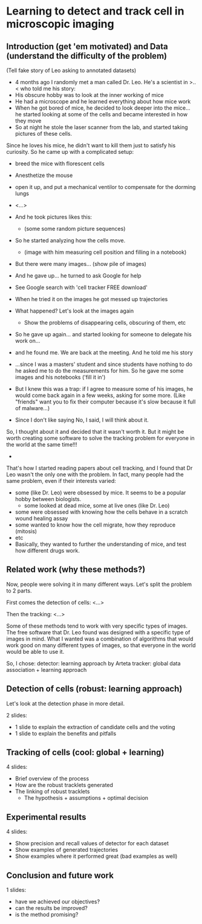 # Learning to detect and track cell in microscopic imaging

## Introduction (get 'em motivated) and Data (understand the difficulty of the problem)

(Tell fake story of Leo asking to annotated datasets)

- 4 months ago I randomly met a man called Dr. Leo. He's a scientist in >..< who told me his story:
- His obscure hobby was to look at the inner working of mice
- He had a microscope and he learned everything about how mice work
- When he got bored of mice, he decided to look deeper into the mice... he started looking
  at some of the cells and became interested in how they move
- So at night he stole the laser scanner from the lab, and started taking pictures of these cells.

Since he loves his mice, he didn't want to kill them just to satisfy his curiosity.
So he came up with a complicated setup:
- breed the mice with florescent cells
- Anesthetize the mouse
- open it up, and put a mechanical ventilor to compensate for the dorming lungs
- <...>

- And he took pictures likes this:
	- (some some random picture sequences)
- So he started analyzing how the cells move. 
	- (image with him measuring cell position and filling in a notebook)
- But there were many images... (show pile of images)
- And he gave up... he turned to ask Google for help
- See Google search with 'cell tracker FREE download'
- When he tried it on the images he got messed up trajectories
- What happened? Let's look at the images again
	- Show the problems of disappearing cells, obscuring of them, etc
- So he gave up again... and started looking for someone to delegate his work on...
- and he found me. We are back at the meeting. And he told me his story
- ...since I was a masters' student and since students have nothing to do he
asked me to do the measurements for him. So he gave me some images and his notebooks
('fill it in')
- But I knew this was a trap: if I agree to measure some of his images, he would
come back again in a few weeks, asking for some more.
(Like "friends" want you to fix their computer because it's slow because it full of malware...)

- Since I don't like saying No, I said, I will think about it.

So, I thought about it and decided that it wasn't worth it. But it might be worth
creating some software to solve the tracking problem for everyone in the world
at the same time!!!

- <what were the objectives of the project>

That's how I started reading papers about cell tracking, and I found that Dr Leo
wasn't the only one with the problem. In fact, many people had the same problem,
even if their interests varied:

- some (like Dr. Leo) were obsessed by mice. It seems to be a popular hobby between biologists.
	- some looked at dead mice, some at live ones (like Dr. Leo)
- some were obsessed with knowing how the cells behave in a scratch wound healing assay
- some wanted to know how the cell migrate, how they reproduce (mitosis)
- etc
- Basically, they wanted to further the understanding of mice, and test how different drugs work.


## Related work (why these methods?)

Now, people were solving it in many different ways. Let's split the problem to 2 parts.

First comes the detection of cells:
<...>

Then the tracking:
<...>


Some of these methods tend to work with very specific types of images. The free software
that Dr. Leo found was designed with a specific type of images in mind.
What I wanted was a combination of algorithms that would work good on many
different types of images, so that everyone in the world would be able to use it.

So, I chose:
detector: learning approach by Arteta <why>
tracker: global data association + learning approach <why>

## Detection of cells (robust: learning approach)


Let's look at the detection phase in more detail.


2 slides:

- 1 slide to explain the extraction of candidate cells and the voting
- 1 slide to explain the benefits and pitfalls

## Tracking of cells (cool: global + learning)

4 slides:

- Brief overview of the process
- How are the robust tracklets generated
- The linking of robust tracklets
	- The hypothesis + assumptions + optimal decision

## Experimental results

4 slides:

- Show precision and recall values of detector for each dataset
- Show examples of generated trajectories
- Show examples where it performed great (bad examples as well)

## Conclusion and future work

1 slides:

- have we achieved our objectives?
- can the results be improved?
- is the method promising?